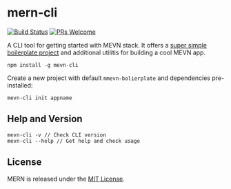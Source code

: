
# mern-cli
[![Build Status](https://travis-ci.org/Madlabsinc/mevn-cli.svg?branch=v0.0.1)](https://travis-ci.org/Madlabsinc/mevn-cli)
[![PRs Welcome](https://img.shields.io/badge/PRs-welcome-brightgreen.svg?style=flat-square)](http://makeapullrequest.com)

A CLI tool for getting started with MEVN stack. It offers a [super simple boilerplate project](https://github.com/Madlabsinc/mevn-boilerplate) and additional utilitis for building a cool MEVN app.

```
npm install -g mevn-cli
```

Create a new project with default `mmevn-bolierplate` and dependencies pre-installed:
```
mevn-cli init appname
```

## Help and Version

```
mevn-cli -v // Check CLI version
mevn-cli --help // Get help and check usage
```

## License

MERN is released under the [MIT License](http://www.opensource.org/licenses/MIT).